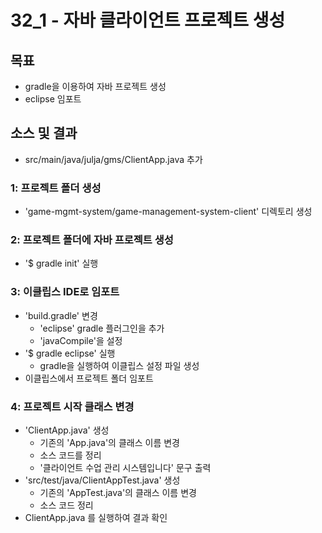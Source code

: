 # 32_1 - 자바 클라이언트 프로젝트 생성

## 목표

- gradle을 이용하여 자바 프로젝트 생성
- eclipse 임포트

## 소스 및 결과

- src/main/java/julja/gms/ClientApp.java 추가

### 1: 프로젝트 폴더 생성

- 'game-mgmt-system/game-management-system-client' 디렉토리 생성

### 2: 프로젝트 폴더에 자바 프로젝트 생성

- '$ gradle init' 실행

### 3: 이클립스 IDE로 임포트 

- 'build.gradle' 변경
  - 'eclipse' gradle 플러그인을 추가
  - 'javaCompile'을 설정
- '$ gradle eclipse' 실행
  - gradle을 실행하여 이클립스 설정 파일 생성
- 이클립스에서 프로젝트 폴더 임포트

### 4: 프로젝트 시작 클래스 변경

- 'ClientApp.java' 생성
  - 기존의 'App.java'의 클래스 이름 변경
  - 소스 코드를 정리
  - '클라이언트 수업 관리 시스템입니다' 문구 출력
- 'src/test/java/ClientAppTest.java' 생성
  - 기존의 'AppTest.java'의 클래스 이름 변경
  - 소스 코드 정리
- ClientApp.java 를 실행하여 결과 확인  

